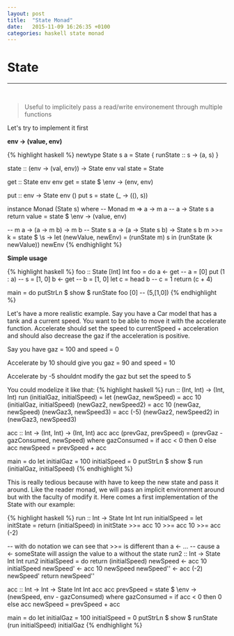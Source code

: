 ```yaml
---
layout: post
title:  "State Monad"
date:   2015-11-09 16:26:35 +0100
categories: haskell state monad
---
```


# State

---
<br>

> Useful to implicitely pass a read/write environement through multiple functions

Let's try to implement it first

**env → (value, env)**

{% highlight haskell %}
newtype State s a = State { runState :: s -> (a, s) }

state :: (env -> (val, env)) -> State env val
state = State

get :: State env env
get = state $ \env -> (env, env)

put :: env -> State env ()
put s = state (\_ -> ((), s))

instance Monad (State s) where
  -- Monad m => a -> m a
  -- a -> State s a
  return value = state $ \env -> (value, env)

  -- m a -> (a -> m b) -> m b
  -- State s a -> (a -> State s b) -> State s b
  m >>= k = state $ \s ->
    let (newValue, newEnv) = (runState m) s
    in (runState (k newValue)) newEnv
{% endhighlight %}

**Simple usage**

{% highlight haskell %}
foo :: State [Int] Int
foo = do
  a <- get       -- a = [0]
  put (1 : a)    -- s = [1, 0]
  b <- get       -- b = [1, 0]
  let c = head b -- c = 1
  return (c + 4)

main = do
  putStrLn $ show $ runState foo [0] -- (5,[1,0])
{% endhighlight %}

Let's have a more realistic example.
Say you have a Car model that has a tank and a current speed.
You want to be able to move it with the accelerate function. Accelerate should set the
speed to currentSpeed + acceleration and should also decrease the gaz if the acceleration is
positive.

Say you have gaz = 100 and speed = 0

Accelerate by 10 should give you gaz = 90 and speed = 10

Accelerate by -5 shouldnt modify the gaz but set the speed to 5

You could modelize it like that:
{% highlight haskell %}
run :: (Int, Int) -> (Int, Int)
run (initialGaz, initialSpeed) =
  let
    (newGaz, newSpeed) = acc 10 (initialGaz, initialSpeed)
    (newGaz2, newSpeed2) = acc 10 (newGaz, newSpeed)
    (newGaz3, newSpeed3) = acc (-5) (newGaz2, newSpeed2)
  in
    (newGaz3, newSpeed3)

acc :: Int -> (Int, Int) -> (Int, Int)
acc acc (prevGaz, prevSpeed) =
  (prevGaz - gazConsumed, newSpeed)
  where gazConsumed = if acc < 0 then 0 else acc
  newSpeed = prevSpeed + acc

main = do
  let
    initialGaz = 100
    initialSpeed = 0
  putStrLn $ show $ run (initialGaz, initialSpeed)
{% endhighlight %}

This is really tedious because with have to keep the new state and pass it around.
Like the reader monad, we will pass an implicit environment around but with the faculty of modify it.
Here comes a first implementation of the State with our example:

{% highlight haskell %}
run :: Int -> State Int Int
run initialSpeed =
  let initState = return (initialSpeed)
  in
    initState >>=
    acc 10 >>=
    acc 10 >>=
    acc (-2)

-- with do notation we can see that >>= is different than a <- ...
-- cause a <- someState will assign the value to a without the state
run2 :: Int -> State Int Int
run2 initialSpeed = do
  return (initialSpeed)
  newSpeed <- acc 10 initialSpeed
  newSpeed' <- acc 10 newSpeed
  newSpeed'' <- acc (-2) newSpeed'
  return newSpeed''

acc :: Int -> Int -> State Int Int
acc acc prevSpeed =
  state $ \env -> (newSpeed, env - gazConsumed)
  where gazConsumed = if acc < 0 then 0 else acc
        newSpeed = prevSpeed + acc

main = do
  let
    initialGaz = 100
    initialSpeed = 0
  putStrLn $ show $ runState (run initialSpeed) initialGaz
{% endhighlight %}
